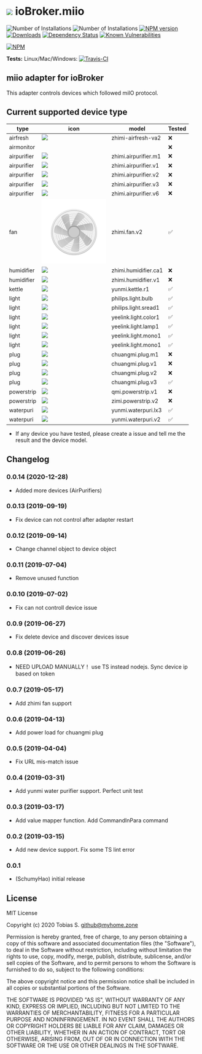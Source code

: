 <h1>
    <img src="admin/miio.png" width="64"/>
    ioBroker.miio
</h1>

![Number of Installations](http://iobroker.live/badges/miio-installed.svg) ![Number of Installations](http://iobroker.live/badges/miio-stable.svg) [![NPM version](http://img.shields.io/npm/v/iobroker.miio.svg)](https://www.npmjs.com/package/iobroker.miio)
[![Downloads](https://img.shields.io/npm/dm/iobroker.miio.svg)](https://www.npmjs.com/package/iobroker.miio)
[![Dependency Status](https://img.shields.io/david/smarthomefans/iobroker.miio.svg)](https://david-dm.org/smarthomefans/iobroker.miio)
[![Known Vulnerabilities](https://snyk.io/test/github/smarthomefans/ioBroker.miio/badge.svg)](https://snyk.io/test/github/smarthomefans/ioBroker.miio)

[![NPM](https://nodei.co/npm/iobroker.miio.png?downloads=true)](https://nodei.co/npm/iobroker.miio/)

**Tests:** Linux/Mac/Windows: [![Travis-CI](http://img.shields.io/travis/smarthomefans/ioBroker.miio/master.svg)](https://travis-ci.org/smarthomefans/ioBroker.miio)

## miio adapter for ioBroker

This adapter controls devices which followed miIO protocol.

## Current supported device type

|type|icon|model|Tested|
---|---|---|---
|airfresh|![](admin/icons/zhimi-airfresh-va2.png)|zhimi-airfresh-va2|❌
|airmonitor|![]()||❌
|airpurifier|![](admin/icons/zhimi.airpurifier.m1.png)|zhimi.airpurifier.m1|❌
|airpurifier|![](admin/icons/zhimi.airpurifier.v1.png)|zhimi.airpurifier.v1|❌
|airpurifier|![](admin/icons/zhimi.airpurifier.v2.png)|zhimi.airpurifier.v2|❌
|airpurifier|![](admin/icons/zhimi.airpurifier.v3.png)|zhimi.airpurifier.v3|❌
|airpurifier|![](admin/icons/zhimi.airpurifier.v6.png)|zhimi.airpurifier.v6|❌
|fan|![](admin/icons/zhimi.fan.v2.png)|zhimi.fan.v2|✅
|humidifier|![](admin/icons/zhimi.humidifier.ca1.png)|zhimi.humidifier.ca1|❌
|humidifier|![](admin/icons/zhimi.humidifier.v1.png)|zhimi.humidifier.v1|❌
|kettle|![](admin/icons/yunmi.kettle.r1.png)|yunmi.kettle.r1|✅
|light|![](admin/icons/philips.light.bulb.png)|philips.light.bulb|✅
|light|![](admin/icons/philips.light.sread1.png)|philips.light.sread1|✅
|light|![](admin/icons/yeelink.light.color1.png)|yeelink.light.color1|✅
|light|![](admin/icons/yeelink.light.lamp1.png)|yeelink.light.lamp1|✅
|light|![](admin/icons/yeelink.light.mono1.png)|yeelink.light.mono1|✅
|light|![](admin/icons/yeelink.light.strip1.png)|yeelink.light.mono1|✅
|plug|![](admin/icons/chuangmi.plug.m1.png)|chuangmi.plug.m1|❌
|plug|![](admin/icons/chuangmi.plug.v1.png)|chuangmi.plug.v1|❌
|plug|![](admin/icons/chuangmi.plug.v2.png)|chuangmi.plug.v2|❌
|plug|![](admin/icons/chuangmi.plug.v3.png)|chuangmi.plug.v3|✅
|powerstrip|![](admin/icons/qmi.powerstrip.v1.png)|qmi.powerstrip.v1|❌
|powerstrip|![](admin/icons/zimi.powerstrip.v2.png)|zimi.powerstrip.v2|❌
|waterpuri|![](admin/icons/yunmi.waterpuri.lx3.png)|yunmi.waterpuri.lx3|✅
|waterpuri|![](admin/icons/yunmi.waterpuri.v2.png)|yunmi.waterpuri.v2|✅

- If any device you have tested, please create a issue and tell me the result and the device model.


## Changelog
### 0.0.14 (2020-12-28)
* Added more devices (AirPurifiers)

### 0.0.13 (2019-09-19)
* Fix device can not control after adapter restart

### 0.0.12 (2019-09-14)
* Change channel object to device object

### 0.0.11 (2019-07-04)
* Remove unused function

### 0.0.10 (2019-07-02)
* Fix can not controll device issue

### 0.0.9 (2019-06-27)
* Fix delete device and discover devices issue

### 0.0.8 (2019-06-26)
* NEED UPLOAD MANUALLY！ use TS instead nodejs. Sync device ip based on token 

### 0.0.7 (2019-05-17)
* Add zhimi fan support

### 0.0.6 (2019-04-13)
* Add power load for chuangmi plug

### 0.0.5 (2019-04-04)
* Fix URL mis-match issue

### 0.0.4 (2019-03-31)
* Add yunmi water purifier support. Perfect unit test

### 0.0.3 (2019-03-17)
* Add value mapper function. Add CommandInPara command

### 0.0.2 (2019-03-15)
* Add new device support. Fix some TS lint error

### 0.0.1
* (SchumyHao) initial release

## License
MIT License

Copyright (c) 2020 Tobias S. <github@myhome.zone>

Permission is hereby granted, free of charge, to any person obtaining a copy
of this software and associated documentation files (the "Software"), to deal
in the Software without restriction, including without limitation the rights
to use, copy, modify, merge, publish, distribute, sublicense, and/or sell
copies of the Software, and to permit persons to whom the Software is
furnished to do so, subject to the following conditions:

The above copyright notice and this permission notice shall be included in all
copies or substantial portions of the Software.

THE SOFTWARE IS PROVIDED "AS IS", WITHOUT WARRANTY OF ANY KIND, EXPRESS OR
IMPLIED, INCLUDING BUT NOT LIMITED TO THE WARRANTIES OF MERCHANTABILITY,
FITNESS FOR A PARTICULAR PURPOSE AND NONINFRINGEMENT. IN NO EVENT SHALL THE
AUTHORS OR COPYRIGHT HOLDERS BE LIABLE FOR ANY CLAIM, DAMAGES OR OTHER
LIABILITY, WHETHER IN AN ACTION OF CONTRACT, TORT OR OTHERWISE, ARISING FROM,
OUT OF OR IN CONNECTION WITH THE SOFTWARE OR THE USE OR OTHER DEALINGS IN THE
SOFTWARE.
